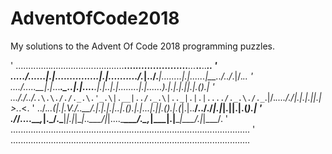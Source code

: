 # AdventOfCode2018
My solutions to the Advent Of Code 2018 programming puzzles. 


'  .............._................._............__...._____.........._........___...___..__..___..
'  ...../\......|.|...............|.|........../._|../.____|........|.|......|__.\./._.\/_.|/._.\.
'  ..../..\...__|.|_..._____._.__.|.|_....___.|.|_..|.|.....___...__|.|.___.....).|.|.|.||.|.(_).|
'  ..././\.\./._`.\.\././._.\.'_.\|.__|../._.\|.._|.|.|..../._.\./._`.|/._.\..././|.|.|.||.|>._.<.
'  ../.____.\.(_|.|\.V./..__/.|.|.|.|_..|.(_).|.|...|.|___|.(_).|.(_|.|..__/.././_|.|_|.||.|.(_).|
'  ./_/....\_\__,_|.\_/.\___|_|.|_|\__|..\___/|_|....\_____\___/.\__,_|\___|.|____|\___/.|_|\___/.
'  ...............................................................................................
'  ...............................................................................................
                                                                                               
